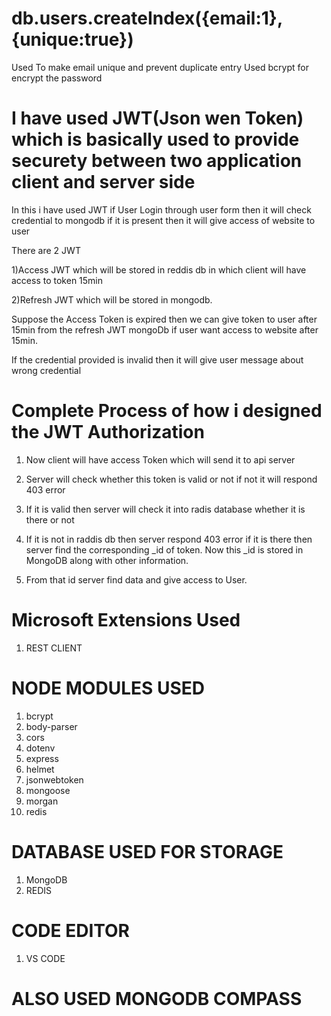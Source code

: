 # db.users.createIndex({email:1},{unique:true})

Used To make email unique and prevent duplicate entry
Used bcrypt for encrypt the password

# I have used JWT(Json wen Token) which is basically used to provide securety between two application client and server side

In this i have used JWT if User Login through user form then it will check credential to mongodb if it is present then it will give access of website to user


There are 2 JWT

1)Access JWT which will be stored in reddis db in which client will have access to token 15min 

2)Refresh JWT which will be stored in mongodb.

Suppose the Access Token is expired then we can give token to user after 15min from the refresh JWT mongoDb if user want access to website after 15min.


If the credential provided is invalid then it will give user message about wrong credential

# Complete Process of how i designed the JWT Authorization
1) Now client will have access Token which will send it to api server

2) Server will check whether this token is valid or not if not  it will respond 403 error

3) If it is valid then  server will check it into radis database whether it is there or not

4) If it is not in raddis db then server respond 403 error if it is there then server find the 
corresponding _id of token. Now this _id is stored in MongoDB along with other information.

5) From that id server find data and give access to User.


# Microsoft Extensions Used
1) REST CLIENT

# NODE MODULES USED
1) bcrypt
2) body-parser
3) cors
4) dotenv
5) express
6) helmet
7) jsonwebtoken
8) mongoose
9) morgan
10) redis

# DATABASE USED FOR STORAGE
1) MongoDB
2) REDIS

# CODE EDITOR
1) VS CODE

# ALSO USED MONGODB COMPASS